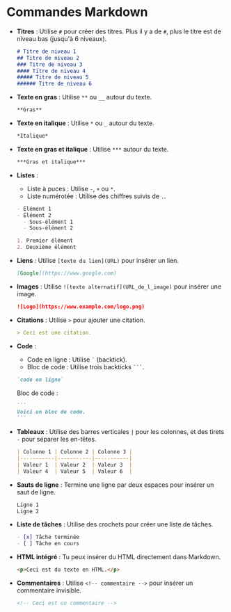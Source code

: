 # Commandes Markdown

- **Titres** : Utilise `#` pour créer des titres. Plus il y a de `#`, plus le titre est de niveau bas (jusqu'à 6 niveaux).
    ```markdown
    # Titre de niveau 1
    ## Titre de niveau 2
    ### Titre de niveau 3
    #### Titre de niveau 4
    ##### Titre de niveau 5
    ###### Titre de niveau 6
    ```

- **Texte en gras** : Utilise `**` ou `__` autour du texte.
    ```markdown
    **Gras**
    ```

- **Texte en italique** : Utilise `*` ou `_` autour du texte.
    ```markdown
    *Italique*
    ```

- **Texte en gras et italique** : Utilise `***` autour du texte.
    ```markdown
    ***Gras et italique***
    ```

- **Listes** :
    - Liste à puces : Utilise `-`, `+` ou `*`.
    - Liste numérotée : Utilise des chiffres suivis de `.`.
    ```markdown
    - Élément 1
    - Élément 2
      - Sous-élément 1
      - Sous-élément 2

    1. Premier élément
    2. Deuxième élément
    ```

- **Liens** : Utilise `[texte du lien](URL)` pour insérer un lien.
    ```markdown
    [Google](https://www.google.com)
    ```

- **Images** : Utilise `![texte alternatif](URL_de_l_image)` pour insérer une image.
    ```markdown
    ![Logo](https://www.example.com/logo.png)
    ```

- **Citations** : Utilise `>` pour ajouter une citation.
    ```markdown
    > Ceci est une citation.
    ```

- **Code** :
    - Code en ligne : Utilise `` ` `` (backtick).
    - Bloc de code : Utilise trois backticks ```` ``` ````.
    ```markdown
    `code en ligne`
    ```

    Bloc de code :
    ````markdown
    ```
    Voici un bloc de code.
    ```
    ````

- **Tableaux** : Utilise des barres verticales `|` pour les colonnes, et des tirets `-` pour séparer les en-têtes.
    ```markdown
    | Colonne 1 | Colonne 2 | Colonne 3 |
    |-----------|-----------|-----------|
    | Valeur 1  | Valeur 2  | Valeur 3  |
    | Valeur 4  | Valeur 5  | Valeur 6  |
    ```

- **Sauts de ligne** : Termine une ligne par deux espaces pour insérer un saut de ligne.
    ```markdown
    Ligne 1  
    Ligne 2
    ```

- **Liste de tâches** : Utilise des crochets pour créer une liste de tâches.
    ```markdown
    - [x] Tâche terminée
    - [ ] Tâche en cours
    ```

- **HTML intégré** : Tu peux insérer du HTML directement dans Markdown.
    ```markdown
    <p>Ceci est du texte en HTML.</p>
    ```

- **Commentaires** : Utilise `<!-- commentaire -->` pour insérer un commentaire invisible.
    ```markdown
    <!-- Ceci est un commentaire -->
    ```

